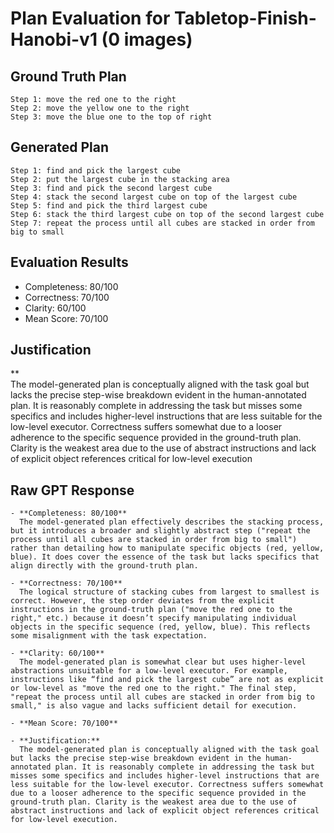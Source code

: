 # Plan Evaluation for Tabletop-Finish-Hanobi-v1 (0 images)

## Ground Truth Plan
```
Step 1: move the red one to the right
Step 2: move the yellow one to the right
Step 3: move the blue one to the top of right
```

## Generated Plan
```
Step 1: find and pick the largest cube
Step 2: put the largest cube in the stacking area
Step 3: find and pick the second largest cube
Step 4: stack the second largest cube on top of the largest cube
Step 5: find and pick the third largest cube
Step 6: stack the third largest cube on top of the second largest cube
Step 7: repeat the process until all cubes are stacked in order from big to small
```

## Evaluation Results
- Completeness: 80/100
- Correctness: 70/100
- Clarity: 60/100
- Mean Score: 70/100

## Justification
**  
  The model-generated plan is conceptually aligned with the task goal but lacks the precise step-wise breakdown evident in the human-annotated plan. It is reasonably complete in addressing the task but misses some specifics and includes higher-level instructions that are less suitable for the low-level executor. Correctness suffers somewhat due to a looser adherence to the specific sequence provided in the ground-truth plan. Clarity is the weakest area due to the use of abstract instructions and lack of explicit object references critical for low-level execution

## Raw GPT Response
```
- **Completeness: 80/100**  
  The model-generated plan effectively describes the stacking process, but it introduces a broader and slightly abstract step ("repeat the process until all cubes are stacked in order from big to small") rather than detailing how to manipulate specific objects (red, yellow, blue). It does cover the essence of the task but lacks specifics that align directly with the ground-truth plan.

- **Correctness: 70/100**  
  The logical structure of stacking cubes from largest to smallest is correct. However, the step order deviates from the explicit instructions in the ground-truth plan ("move the red one to the right," etc.) because it doesn’t specify manipulating individual objects in the specific sequence (red, yellow, blue). This reflects some misalignment with the task expectation.

- **Clarity: 60/100**  
  The model-generated plan is somewhat clear but uses higher-level abstractions unsuitable for a low-level executor. For example, instructions like “find and pick the largest cube” are not as explicit or low-level as "move the red one to the right." The final step, "repeat the process until all cubes are stacked in order from big to small," is also vague and lacks sufficient detail for execution.

- **Mean Score: 70/100**

- **Justification:**  
  The model-generated plan is conceptually aligned with the task goal but lacks the precise step-wise breakdown evident in the human-annotated plan. It is reasonably complete in addressing the task but misses some specifics and includes higher-level instructions that are less suitable for the low-level executor. Correctness suffers somewhat due to a looser adherence to the specific sequence provided in the ground-truth plan. Clarity is the weakest area due to the use of abstract instructions and lack of explicit object references critical for low-level execution.
```
